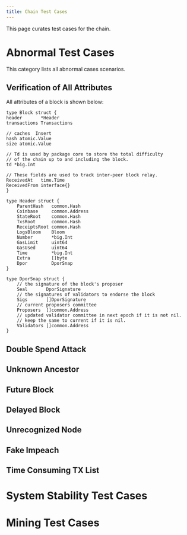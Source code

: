 ```yaml
---
title: Chain Test Cases
---
```


This page curates test cases for the chain.

# Abnormal Test Cases

This category lists all abnormal cases scenarios.

## Verification of All Attributes

All attributes of a block is shown below:

``` {.go}
type Block struct {
header       *Header
transactions Transactions

// caches  Insert
hash atomic.Value
size atomic.Value

// Td is used by package core to store the total difficulty
// of the chain up to and including the block.
td *big.Int

// These fields are used to track inter-peer block relay.
ReceivedAt   time.Time
ReceivedFrom interface{}
}

type Header struct {
    ParentHash   common.Hash
    Coinbase     common.Address
    StateRoot    common.Hash
    TxsRoot      common.Hash
    ReceiptsRoot common.Hash
    LogsBloom    Bloom
    Number       *big.Int
    GasLimit     uint64
    GasUsed      uint64
    Time         *big.Int
    Extra        []byte
    Dpor         DporSnap
}

type DporSnap struct {
    // the signature of the block's proposer
    Seal       DporSignature
    // the signatures of validators to endorse the block
    Sigs       []DporSignature
    // current proposers committee
    Proposers  []common.Address
    // updated validator committee in next epoch if it is not nil.
    // keep the same to current if it is nil.
    Validators []common.Address
}
```

## Double Spend Attack

## Unknown Ancestor

## Future Block

## Delayed Block

## Unrecognized Node

## Fake Impeach

## Time Consuming TX List

# System Stability Test Cases

# Mining Test Cases
